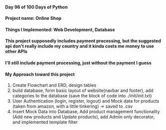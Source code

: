 #### Day 96 of 100 Days of Python
#### Project name: Online Shop
#### Things I Implemented: Web Development, Database

#### This project supposedly includes payment processing, but the suggested api don't really include my country and it kinda costs me money to use other APIs

#### I'll still include payment processing, just without the payment I guess

#### My Approach toward this project
1. Create Flowchart and ERD, design tables
2. build database, form basic layout of website(navbar and footer), add categories to the database (save the block of code into ./init/init.txt)
3. User Authentication (login, register, logout) and Mock data for products (taken from amazon, with a little tinkering) -> saved to .csv
4. Insert Mock Data into Database, Add product management functionality (Add new products and Update products), add Admin only decorator, and implemented template filter 